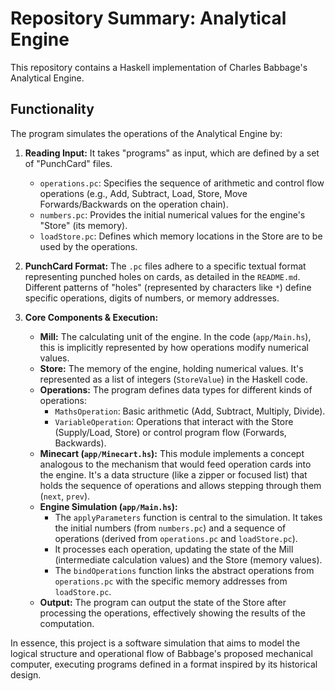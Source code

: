 # Repository Summary: Analytical Engine

This repository contains a Haskell implementation of Charles Babbage's Analytical Engine.

## Functionality

The program simulates the operations of the Analytical Engine by:

1.  **Reading Input:** It takes "programs" as input, which are defined by a set of "PunchCard" files.
    *   `operations.pc`: Specifies the sequence of arithmetic and control flow operations (e.g., Add, Subtract, Load, Store, Move Forwards/Backwards on the operation chain).
    *   `numbers.pc`: Provides the initial numerical values for the engine's "Store" (its memory).
    *   `loadStore.pc`: Defines which memory locations in the Store are to be used by the operations.

2.  **PunchCard Format:** The `.pc` files adhere to a specific textual format representing punched holes on cards, as detailed in the `README.md`. Different patterns of "holes" (represented by characters like `*`) define specific operations, digits of numbers, or memory addresses.

3.  **Core Components & Execution:**
    *   **Mill:** The calculating unit of the engine. In the code (`app/Main.hs`), this is implicitly represented by how operations modify numerical values.
    *   **Store:** The memory of the engine, holding numerical values. It's represented as a list of integers (`StoreValue`) in the Haskell code.
    *   **Operations:** The program defines data types for different kinds of operations:
        *   `MathsOperation`: Basic arithmetic (Add, Subtract, Multiply, Divide).
        *   `VariableOperation`: Operations that interact with the Store (Supply/Load, Store) or control program flow (Forwards, Backwards).
    *   **Minecart (`app/Minecart.hs`):** This module implements a concept analogous to the mechanism that would feed operation cards into the engine. It's a data structure (like a zipper or focused list) that holds the sequence of operations and allows stepping through them (`next`, `prev`).
    *   **Engine Simulation (`app/Main.hs`):**
        *   The `applyParameters` function is central to the simulation. It takes the initial numbers (from `numbers.pc`) and a sequence of operations (derived from `operations.pc` and `loadStore.pc`).
        *   It processes each operation, updating the state of the Mill (intermediate calculation values) and the Store (memory values).
        *   The `bindOperations` function links the abstract operations from `operations.pc` with the specific memory addresses from `loadStore.pc`.
    *   **Output:** The program can output the state of the Store after processing the operations, effectively showing the results of the computation.

In essence, this project is a software simulation that aims to model the logical structure and operational flow of Babbage's proposed mechanical computer, executing programs defined in a format inspired by its historical design.

